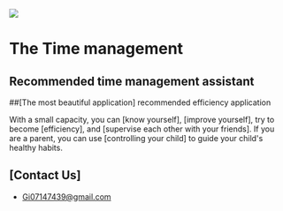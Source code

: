 

![](https://github.com/LevineLL/Project/blob/master/VRPonami.png)


The Time management
=
## Recommended time management assistant
##[The most beautiful application] recommended efficiency application

With a small capacity, you can [know yourself], [improve yourself], try to become [efficiency], and [supervise each other with your friends]. If you are a parent, you can use [controlling your child] to guide your child's healthy habits.
## [Contact Us]

* Gi07147439@gmail.com
